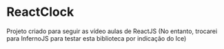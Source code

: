 # ReactClock
Projeto criado para seguir as vídeo aulas de ReactJS (No entanto, trocarei para InfernoJS para testar esta biblioteca por indicação do Ice)
